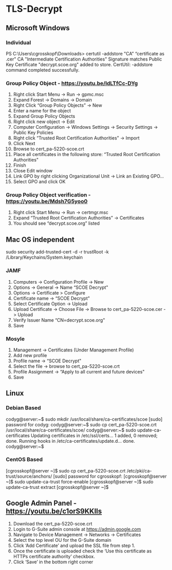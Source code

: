 # TLS-Decrypt

## Microsoft Windows

### Individual

PS C:\Users\cgrosskopf\Downloads> certutil -addstore "CA” “certificate as .cer"
CA "Intermediate Certification Authorities"
Signature matches Public Key
Certificate "decrypt.scoe.org" added to store.
CertUtil: -addstore command completed successfully.

### Group Policy Object - https://youtu.be/IdLTfCc-DYg

1. Right click Start Menu -> Run -> gpmc.msc
2. Expand Forest -> Domains -> Domain
3. Right Click “Group Policy Objects” -> New 
4. Enter a name for the object
5. Expand Group Policy Objects
6. Right click new object -> Edit
7. Computer Configuration -> Windows Settings -> Security Settings -> Public Key Policies
8. Right click “Trusted Root Certification Authorities” -> Import
9. Click Next
10. Browse to cert_pa-5220-scoe.crt
11. Place all certificates in the following store: “Trusted Root Certification Authorities"
12. Finish
13. Close Edit window
14. Link GPO by right clicking Organizational Unit -> Link an Existing GPO...
15. Select GPO and click OK

### Group Policy Object verification - https://youtu.be/Mdsh7G5yoo0

1. Right click Start Menu -> Run -> certmgr.msc
2. Expand “Trusted Root Certification Authorities” -> Certificates
3. You should see “decrypt.scoe.org” listed



## Mac OS independent

sudo security add-trusted-cert -d -r trustRoot -k /Library/Keychains/System.keychain <crt file>

### JAMF

1. Computers -> Configuration Profile -> New
2. Options -> General -> Name “SCOE Decrypt"
3. Options -> Certificate > Configure
4. Certificate name -> “SCOE Decrypt"
5. Select Certificate Option -> Upload
6. Upload Certificate -> Choose File -> Browse to cert_pa-5220-scoe.cer -> Upload
7. Verify Issuer Name “CN=decrypt.scoe.org"
8. Save


### Mosyle

1. Management -> Certificates (Under Management Profile)
2. Add new profile
3. Profile name -> “SCOE Decrypt"
4. Select the file -> browse to cert_pa-5220-scoe.crt
5. Profile Assignment -> “Apply to all current and future devices"
6. Save



## Linux

### Debian Based
codyg@server:~$ sudo mkdir /usr/local/share/ca-certificates/scoe
[sudo] password for codyg:
codyg@server:~$ sudo cp cert_pa-5220-scoe.crt /usr/local/share/ca-certificates/scoe/
codyg@server:~$ sudo update-ca-certificates
Updating certificates in /etc/ssl/certs...
1 added, 0 removed; done.
Running hooks in /etc/ca-certificates/update.d...
done.
codyg@server:~$

### CentOS Based
[cgrosskopf@server ~]$ sudo cp cert_pa-5220-scoe.crt /etc/pki/ca-trust/source/anchors/
[sudo] password for cgrosskopf:
[cgrosskopf@server ~]$ sudo update-ca-trust force-enable
[cgrosskopf@server ~]$ sudo update-ca-trust extract
[cgrosskopf@server ~]$


## Google Admin Panel - https://youtu.be/c1orS9KKIIs

1. Download the cert_pa-5220-scoe.crt
2. Login to G-Suite admin console at https://admin.google.com
3. Navigate to Device Management -> Networks -> Certificates
4. Select the top level OU for the G-Suite domain
5. Click ‘Add Certificate’ and upload the SSL file from step 1. 
6. Once the certificate is uploaded check the ‘Use this certificate as HTTPs certificate authority’ checkbox.
7. Click ‘Save’ in the bottom right corner




